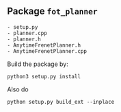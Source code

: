 ## Package `fot_planner`

```
- setup.py 
- planner.cpp
- planner.h
- AnytimeFrenetPlanner.h
- AnytimeFrenetPlanner.cpp
```


Build the package by:
```
python3 setup.py install
```

Also do
```
python setup.py build_ext --inplace
```